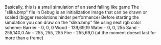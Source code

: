Basically, this is a small simulation of an sand falling like game
The "slika.bmp" file in Debug is an initialization image that can be drawn or scaled (bigger resolutions hinder performance)
Before starting the simulation you can draw on the "slika.bmp" file using next rgb color scheme:
Barrier - 0, 0, 0
Wood - 139,69,19
Water - 0, 0, 255
Sand - 255,140,0
Air - 255, 255, 255
Fire - 255,69,0 (at the moment doesnt last for more than a frame)
